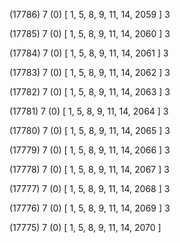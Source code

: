 (17786) 7 (0) [ 1, 5, 8, 9, 11, 14, 2059 ] 3 


(17785) 7 (0) [ 1, 5, 8, 9, 11, 14, 2060 ] 3 


(17784) 7 (0) [ 1, 5, 8, 9, 11, 14, 2061 ] 3 


(17783) 7 (0) [ 1, 5, 8, 9, 11, 14, 2062 ] 3 


(17782) 7 (0) [ 1, 5, 8, 9, 11, 14, 2063 ] 3 


(17781) 7 (0) [ 1, 5, 8, 9, 11, 14, 2064 ] 3 


(17780) 7 (0) [ 1, 5, 8, 9, 11, 14, 2065 ] 3 


(17779) 7 (0) [ 1, 5, 8, 9, 11, 14, 2066 ] 3 


(17778) 7 (0) [ 1, 5, 8, 9, 11, 14, 2067 ] 3 


(17777) 7 (0) [ 1, 5, 8, 9, 11, 14, 2068 ] 3 


(17776) 7 (0) [ 1, 5, 8, 9, 11, 14, 2069 ] 3 


(17775) 7 (0) [ 1, 5, 8, 9, 11, 14, 2070 ]  

